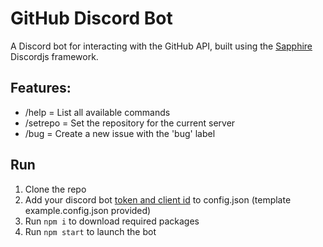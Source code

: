 # GitHub Discord Bot

A Discord bot for interacting with the GitHub API, built using the [Sapphire](https://www.sapphirejs.dev/) Discordjs framework.

## Features:

- /help = List all available commands
- /setrepo = Set the repository for the current server
- /bug = Create a new issue with the 'bug' label

## Run

1. Clone the repo
2. Add your discord bot [token and client id](https://discordjs.guide/preparations/setting-up-a-bot-application.html) to config.json (template example.config.json provided)
3. Run `npm i` to download required packages
4. Run `npm start` to launch the bot
